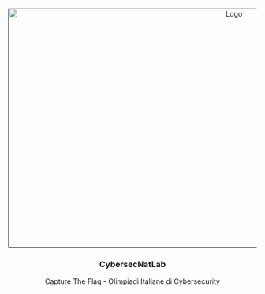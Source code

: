 
<!-- PROJECT LOGO -->
<br />
<div align="center">
  <a href="">
    <img src="https://olicyber.it/assets/loghi/logo-cc-originale.png" alt="Logo" width="900" height="486">
  </a>

  <h3 align="center">CybersecNatLab</h3>

  <p align="center">
		Capture The Flag - Olimpiadi Italiane di Cybersecurity
  </p>
</div>


